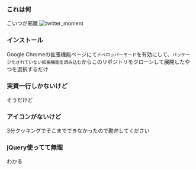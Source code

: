 ### これは何

こいつが邪魔
![twitter_moment](http://i.imgur.com/mQUK2Gx.png)

### インストール

Google Chromeの拡張機能ページにて`デベロッパーモード`を有効にして、`パッケージ化されていない拡張機能を読み込む`からこのリポジトリをクローンして展開したやつを選択するだけ

### 実質一行しかないけど

そうだけど

### アイコンがないけど

3分クッキングでそこまでできなかったので勘弁してください

### jQuery使ってて無理

わかる
